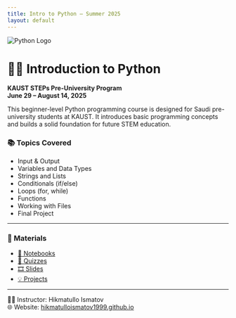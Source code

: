 ```yaml
---
title: Intro to Python – Summer 2025
layout: default
---
```

![Python Logo](assets/images/your_image_me.jpeg)

# 👨‍💻 Introduction to Python  
**KAUST STEPs Pre-University Program**  
**June 29 – August 14, 2025**

This beginner-level Python programming course is designed for Saudi pre-university students at KAUST. It introduces basic programming concepts and builds a solid foundation for future STEM education.

### 📚 Topics Covered
- Input & Output
- Variables and Data Types
- Strings and Lists
- Conditionals (if/else)
- Loops (for, while)
- Functions
- Working with Files
- Final Project

---

### 📂 Materials
- [📁 Notebooks](./notebooks/)
- [🧪 Quizzes](./quizzes/)
- [🎞️ Slides](./slides/)
- [💡 Projects](./projects/)

---

👨‍🏫 Instructor: Hikmatullo Ismatov  
🌐 Website: [hikmatulloismatov1999.github.io](https://hikmatulloismatov1999.github.io)
